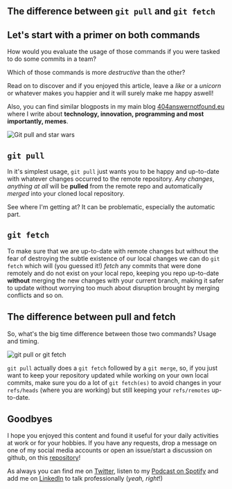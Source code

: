 ## The difference between `git pull` and `git fetch`

## Let's start with a primer on both commands

How would you evaluate the usage of those commands if you were tasked to do some commits in a team?

Which of those commands is more _destructive_ than the other?

Read on to discover and if you enjoyed this article, leave a _like_ or a _unicorn_ or whatever makes you happier and it will surely make me happy aswell!

Also, you can find similar blogposts in my main blog [404answernotfound.eu](https://404answernotfound.eu) where I write about **technology, innovation, programming and most importantly, memes**.


![Git pull and star wars](https://cdn.hashnode.com/res/hashnode/image/upload/v1646817965959/RSuqRY6cb.jpeg)

## `git pull`

In it's simplest usage, `git pull` just wants you to be happy and up-to-date with whatever changes occurred to the remote repository. _Any changes_, _anything at all_ will be **pulled** from the remote repo and automatically _merged_ into your cloned local repository.

See where I'm getting at? It can be problematic, especially the automatic part.

## `git fetch`

To make sure that we are up-to-date with remote changes but without the fear of destroying the subtle existence of our local changes we can do `git fetch` which will (you guessed it!) _fetch_ any commits that were done remotely and do not exist on your local repo, keeping you repo up-to-date **without** merging the new changes with your current branch, making it safer to update without worrying too much about disruption brought by merging conflicts and so on.

## The difference between pull and fetch

So, what's the big time difference between those two commands? Usage and timing.


![git pull or git fetch](https://cdn.hashnode.com/res/hashnode/image/upload/v1646818291522/WC3QyJYW_.jpeg)

 `git pull` actually does a `git fetch` followed by a `git merge`, so, if you just want to keep your repository updated while working on your own local commits, make sure you do a lot of `git fetch(es)` to avoid changes in your `refs/heads` (where you are working) but still keeping your  `refs/remotes` up-to-date.

## Goodbyes

I hope you enjoyed this content and found it useful for your daily activities at work or for your hobbies. If you have any requests, drop a message on one of my social media accounts or open an issue/start a discussion on github, on this [repository](https://github.com/404answernotfound/community/discussions)!

As always you can find me on [Twitter](https://twitter.com/404answnotfound), listen to my [Podcast on Spotify](https://open.spotify.com/show/0d3hBsVITjcFRxPRqvNtCQ?si=e060235591d54152) and add me on [LinkedIn](https://www.linkedin.com/in/lorenzopieri/) to talk professionally (_yeah, right_!)
